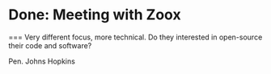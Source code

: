 # Done: Meeting with Zoox
===
Very different focus, more technical. Do they interested in open-source their code and software?


Pen. Johns Hopkins

